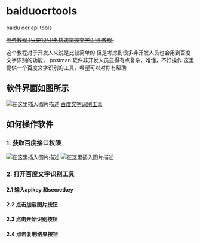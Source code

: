 # baiduocrtools
baidu ocr api tools 

~~[参考教程 [只要10分钟 快速掌握文字识别 教程]](https://ai.baidu.com/forum/topic/show/867951)~~


这个教程对于开发人来说是比较简单的
但是考虑到很多非开发人员也会用到百度文字识别的功能，
postman 软件非开发人员显得有点复杂，难懂，不好操作
这里提供一个百度文字识别的工具，希望可以对你有帮助

## 软件界面如图所示

![在这里插入图片描述](https://upload-images.jianshu.io/upload_images/2442640-ca51ef6407d7c8e0?imageMogr2/auto-orient/strip%7CimageView2/2/w/1240)
[百度文字识别工具](https://img-blog.csdnimg.cn/20200201185045214.png?x-oss-process=image/watermark,type_ZmFuZ3poZW5naGVpdGk,shadow_10,text_aHR0cHM6Ly9ibG9nLmNzZG4ubmV0L0ZpbG1l,size_16,color_FFFFFF,t_70)

## 如何操作软件
### 1. 获取百度接口权限

![在这里插入图片描述](https://upload-images.jianshu.io/upload_images/2442640-43ea3c3e5d9b430e?imageMogr2/auto-orient/strip%7CimageView2/2/w/1240)
![在这里插入图片描述](https://upload-images.jianshu.io/upload_images/2442640-82789769fb6e25ec?imageMogr2/auto-orient/strip%7CimageView2/2/w/1240)
### 2. 打开百度文字识别工具

#### 2.1 输入apikey 和secretkey
#### 2.2 点击加载图片按钮
#### 2.3 点击开始识别按钮
#### 2.4 点击复制结果按钮